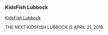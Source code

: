 ### KidsFish Lubbock

[KidsFish Lubbock](http://kidsfishlubbock.com)

THE NEXT KIDSFISH LUBBOCK IS APRIL 21, 2018